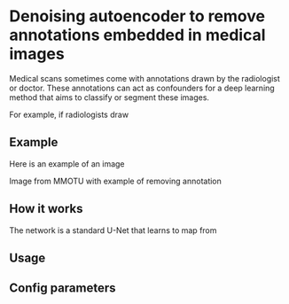 # Denoising autoencoder to remove annotations embedded in medical images

Medical scans sometimes come with annotations drawn by the radiologist or doctor. These annotations can act as confounders for a deep learning method that aims to classify or segment these images.

For example, if radiologists draw

## Example

Here is an example of an image

Image from MMOTU with example of removing annotation

## How it works

The network is a standard U-Net that learns to map from 

## Usage



## Config parameters

